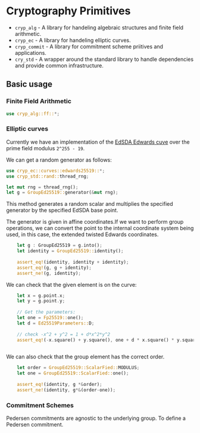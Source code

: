 # Cryptography Primitives 


* `cryp_alg` - A library for handeling algebraic structures and finite field arithmetic.
* `cryp_ec` - A library for handeling elliptic curves.
* `cryp_commit` - A library for commitment scheme priitives and applications.
* `cry_std` - A wrapper around the standard library to handle dependencies and provide common infrastructure.

## Basic usage

### Finite Field Arithmetic 

```rust
use cryp_alg::ff::*;

```

### Elliptic curves
Currently we have an implementation of the [EdSDA Edwards cuve](https://www.rfc-editor.org/rfc/rfc8032#page-16) over the prime field modulus `2^255 - 19`.

We can get a random generator as follows:
```rust
use cryp_ec::curves::edwards25519::*;
use cryp_std::rand::thread_rng;

let mut rng = thread_rng();
let g = GroupEd25519::generator(&mut rng);
```
This method generates a random scalar and multiplies the specified generator by the specified EdSDA base point.

The generator is given in affine coordinates.If we want to perform group operations, we can convert the point to the internal coordinate system being used, in this case, the extended twisted Edwards coordinates. 

```rust
    let g : GroupEd25519 = g.into();
    let identity = GroupEd25519::identity();
    
    assert_eq!(identity, identity + identity);
    assert_eq!(g, g + identity);
    assert_ne!(g, identity);
```

We can check that the given element is on the curve:
```rust
    let x = g.point.x;
    let y = g.point.y;
 
    // Get the parameters:   
    let one = Fp25519::one();
    let d = Ed25519Parameters::D;
    
    // check -x^2 + y^2 = 1 + d*x^2*y^2
    assert_eq!(-x.square() + y.square(), one + d * x.square() * y.square());
    
```
We can also check that the group element has the correct order.

```rust
    let order = GroupEd25519::ScalarFied::MODULUS;
    let one = GroupEd25519::ScalarFied::one();
 
    assert_eq!(identity, g *&order);
    assert_ne!(identity, g*&(order-one));
```

### Commitment Schemes

Pedersen commitments are agnostic to the underlying group. To define a Pedersen commitment.
